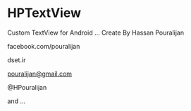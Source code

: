 # HPTextView
Custom TextView for Android ...
Create By Hassan Pouralijan

facebook.com/pouralijan

dset.ir

pouralijan@gmail.com

@HPouralijan

and ...
